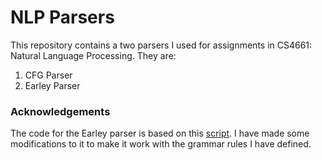 # NLP Parsers

This repository contains a two parsers I used for assignments in CS4661: Natural Language Processing. They are:

1. CFG Parser
2. Earley Parser

### Acknowledgements

The code for the Earley parser is based on this [script](https://gist.github.com/bufas/65022d522b5bb31cc0d9). I have made some modifications to it to make it work with the grammar rules I have defined.

